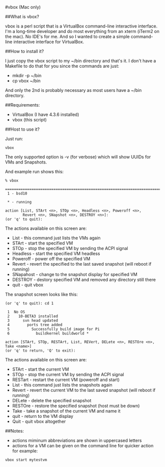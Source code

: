 #vbox (Mac only)

##What is vbox?

vbox is a perl script that is a VirtualBox command-line interactive
interface. I'm a long-time developer and do most everything from an xterm
(iTerm2 on the mac). No IDE's for me. And so I wanted to create a simple
command-line interactive interface for VirtualBox.


##How to install it?

I just copy the vbox script to my ~/bin directory and that's it. I don't
have a Makefile to do that for you since the commands are just:

 + mkdir -p ~/bin
 + cp vbox ~/bin

And only the 2nd is probably necessary as most users have a ~/bin directory.


##Requirements:

 + VirtualBox (I have 4.3.6 installed)
 + vbox (this script)


##Host to use it?

Just run:
```
vbox
```

The only supported option is -v (for verbose) which will show UUIDs for VMs
and Snapshots.

And example run shows this:

```
% vbox

===============================================================================
 1 - bsd10

 * - running

action [List, STArt <n>, STOp <n>, Headless <n>, Poweroff <n>,
        Revert <n>, SNapshot <n>, DESTROY <n>]:
(or 'q' to quit):
```
The actions available on this screen are:

 + List          - this command just lists the VMs again
 + STArt <n>     - start the specified VM
 + STOp <n>      - stop the specified VM by sending the ACPI signal
 + Headless <n>  - start the specified VM headless
 + Poweroff <n>  - power off the specified VM
 + Revert <n>    - revert the specified to the last saved snapshot (will reboot if running)
 + SNapahost <n> - change to the snapshot display for specified VM
 + DESTROY <n>   - destory specified VM and removed any directory still there
 + quit          - quit vbox

The snapshot screen looks like this:

```
(or 'q' to quit): cd 1

 1  No OS
 2    10-BETA3 installed
 3      svn head updated
 4        ports tree added
 5          Successfully build image for Pi
 6            buildkernel buildworld *

action [STArt, STOp, RESTArt, List, REVert, DELete <n>, RESTOre <n>, Take <name>]
(or 'q' to return, 'Q' to exit):
```
The actions available on this screen are:

 + STArt       - start the current VM
 + STOp        - stop the current VM by sending the ACPI signal
 + RESTart     - restart the current VM (poweroff and start)
 + List        - this command just lists the snapshots again
 + Revert      - revert the current VM to the last saved snapshot (will reboot if running)
 + DELete <n>  - delete the specified snapshot
 + RESTOre <n> - restore the specified snapshot (host must be down)
 + Take <name> - take a snapshot of the current VM and name it <name>
 + quit        - return to the VM display
 + Quit        - quit vbox altogether


##Notes:
+ actions miminum abbreviations are shown in uppercased letters
+ actions for a VM can be given on the command line for quicker action for example:
```
vbox start mytestvm
```

